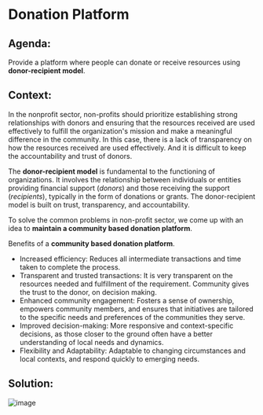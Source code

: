# Donation Platform

## Agenda: 
Provide a platform where people can donate or receive resources using **donor-recipient model**.

## Context:
In the nonprofit sector, non-profits should prioritize establishing strong relationships with donors and ensuring that the resources received are used effectively to fulfill the organization's mission and make a meaningful difference in the community. In this case, there is a lack of transparency on how the resources received are used effectively. And it is difficult to keep the accountability and trust of donors. 

The **donor-recipient model** is fundamental to the functioning of organizations. It involves the relationship between individuals or entities providing financial support (*donors*) and those receiving the support (*recipients*), typically in the form of donations or grants. The donor-recipient model is built on trust, transparency, and accountability.

To solve the common problems in non-profit sector, we come up with an idea to **maintain a community based donation platform**.

Benefits of a **community based donation platform**.
  * Increased efficiency: Reduces all intermediate transactions and time taken to complete the process.
  * Transparent and trusted transactions: It is very transparent on the resources needed and fulfillment of the requirement. Community gives the trust to the donor, on decision making. 
  * Enhanced community engagement: Fosters a sense of ownership, empowers community members, and ensures that initiatives are tailored to the specific needs and preferences of the communities they serve.
  * Improved decision-making: More responsive and context-specific decisions, as those closer to the ground often have a better understanding of local needs and dynamics.
  * Flexibility and Adaptability: Adaptable to changing circumstances and local contexts, and respond quickly to emerging needs.

## Solution:

![image](https://github.com/svinod-030/donation-platform/assets/36790004/3de63ad8-fd1b-497e-a291-d5ff0078dae1)

